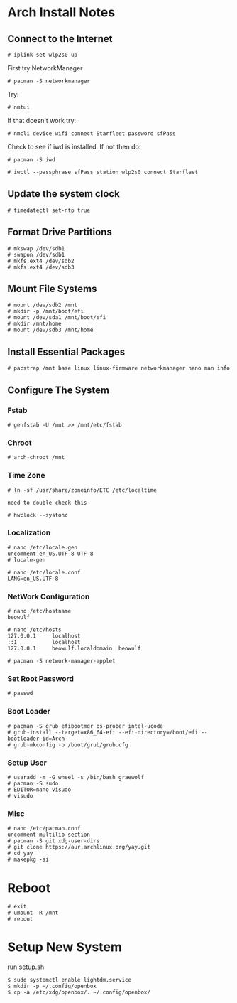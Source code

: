 # Arch Install Notes

## Connect to the Internet

  `# iplink set wlp2s0 up`

  First try NetworkManager

  `# pacman -S networkmanager`

  Try:

  `# nmtui`

  If that doesn't work try:

  `# nmcli device wifi connect Starfleet password sfPass`

  Check to see if iwd is installed. If not then do:

  `# pacman -S iwd`

  `# iwctl --passphrase sfPass station wlp2s0 connect Starfleet`
  
## Update the system clock

  `# timedatectl set-ntp true`
  
## Format Drive Partitions
  ```
  # mkswap /dev/sdb1
  # swapon /dev/sdb1
  # mkfs.ext4 /dev/sdb2
  # mkfs.ext4 /dev/sdb3
  ```
  
## Mount File Systems

  ```
  # mount /dev/sdb2 /mnt
  # mkdir -p /mnt/boot/efi
  # mount /dev/sda1 /mnt/boot/efi
  # mkdir /mnt/home
  # mount /dev/sdb3 /mnt/home
  ```
  
## Install Essential Packages
  
  `# pacstrap /mnt base linux linux-firmware networkmanager nano man info`
  
  
## Configure The System

  ### Fstab
    
    # genfstab -U /mnt >> /mnt/etc/fstab
    
  ### Chroot
    
    # arch-chroot /mnt
    
    
  ### Time Zone
    
    # ln -sf /usr/share/zoneinfo/ETC /etc/localtime 
    
    need to double check this
    
    # hwclock --systohc
    
  ### Localization
    # nano /etc/locale.gen
    uncomment en_US.UTF-8 UTF-8
    # locale-gen
    
    # nano /etc/locale.conf
    LANG=en_US.UTF-8
    
  ### NetWork Configuration
    # nano /etc/hostname
    beowulf
    
    # nano /etc/hosts
    127.0.0.1     localhost
    ::1           localhost
    127.0.0.1     beowulf.localdomain  beowulf
    
    # pacman -S network-manager-applet
    
  ### Set Root Password
    # passwd
    
  ### Boot Loader
    # pacman -S grub efibootmgr os-prober intel-ucode
    # grub-install --target=x86_64-efi --efi-directory=/boot/efi --bootloader-id=Arch
    # grub-mkconfig -o /boot/grub/grub.cfg
    
  ### Setup User
    # useradd -m -G wheel -s /bin/bash graewolf
    # pacman -S sudo
    # EDITOR=nano visudo
    # visudo
    
  ### Misc
    # nano /etc/pacman.conf
    uncomment multilib section
    # pacman -S git xdg-user-dirs
    # git clone https://aur.archlinux.org/yay.git
    # cd yay
    # makepkg -si
    
# Reboot
  ```
  # exit
  # umount -R /mnt
  # reboot
  ```

# Setup New System
  run setup.sh
  ```
  $ sudo systemctl enable lightdm.service
  $ mkdir -p ~/.config/openbox
  $ cp -a /etc/xdg/openbox/. ~/.config/openbox/
  
  
